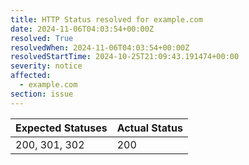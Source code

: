 ```yaml
---
title: HTTP Status resolved for example.com
date: 2024-11-06T04:03:54+00:00Z
resolved: True
resolvedWhen: 2024-11-06T04:03:54+00:00Z
resolvedStartTime: 2024-10-25T21:09:43.191474+00:00
severity: notice
affected:
  - example.com
section: issue
---
```


| Expected Statuses | Actual Status  |
|-------------------|----------------|
| 200, 301, 302 | 200 |
